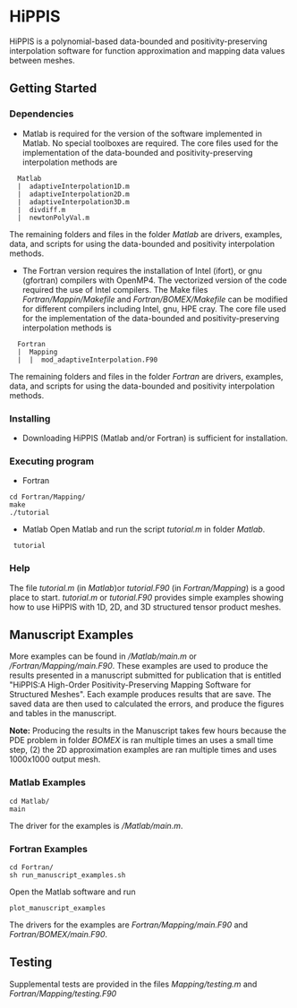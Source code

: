 # HiPPIS
HiPPIS is a polynomial-based data-bounded and positivity-preserving interpolation software for function approximation and mapping data values between meshes.


## Getting Started

### Dependencies

* Matlab is required for the version of the software implemented in Matlab. No special toolboxes are required.
  The core files used for the implementation of the data-bounded and positivity-preserving interpolation methods are
```
  Matlab
  |  adaptiveInterpolation1D.m
  |  adaptiveInterpolation2D.m
  |  adaptiveInterpolation3D.m
  |  divdiff.m
  |  newtonPolyVal.m
```
  The remaining folders and files in the folder *Matlab* are drivers, examples, data, and scripts for using the data-bounded and positivity interpolation methods.
* The Fortran version requires the installation of Intel (ifort), or gnu (gfortran) compilers with OpenMP4.
  The vectorized version of the code required the use of Intel compilers. 
  The Make files *Fortran/Mappin/Makefile* and *Fortran/BOMEX/Makefile* can be modified for different compilers including Intel, gnu, HPE cray.
  The core file used for the implementation of the data-bounded and positivity-preserving interpolation methods is
```
  Fortran
  |  Mapping
  |  |  mod_adaptiveInterpolation.F90
```
  The remaining folders and files in the folder *Fortran* are drivers, examples, data, and scripts for using the data-bounded and positivity interpolation methods.

### Installing
* Downloading HiPPIS (Matlab and/or Fortran) is sufficient for installation. 

### Executing program
* Fortran
```
cd Fortran/Mapping/
make 
./tutorial
``` 
* Matlab
Open Matlab and run the script *tutorial.m* in folder *Matlab*.
```
 tutorial
```

### Help

The file *tutorial.m* (in *Matlab*)or *tutorial.F90* (in *Fortran/Mapping*) is a good place to start. 
*tutorial.m* or *tutorial.F90* provides simple examples showing how to use HiPPIS with 1D, 2D, and 3D structured tensor product meshes.

## Manuscript Examples
More examples can be found in */Matlab/main.m* or */Fortran/Mapping/main.F90*.
These examples are used to produce the results presented in a manuscript submitted for publication that is entitled "HiPPIS:A High-Order Positivity-Preserving Mapping Software for Structured Meshes". Each example produces results that are save. The saved data are then used to calculated the errors, and produce the figures and tables in the manuscript. 

**Note:** Producing the results in the Manuscript takes few hours because the PDE problem in folder *BOMEX* is ran multiple times an uses a small time step, (2) the 2D approximation examples are ran multiple times and uses 1000x1000 output mesh.

### Matlab Examples
```
cd Matlab/
main
```
The driver for the examples is */Matlab/main.m*.
### Fortran Examples
```
cd Fortran/
sh run_manuscript_examples.sh
```
Open the Matlab software and run 
```
plot_manuscript_examples
```
The drivers for the examples are *Fortran/Mapping/main.F90* and *Fortran/BOMEX/main.F90*.

## Testing
Supplemental tests are provided in the files *Mapping/testing.m* and *Fortran/Mapping/testing.F90*

